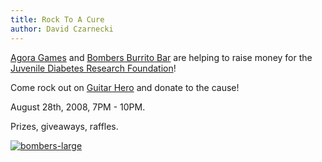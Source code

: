 ```yaml
---
title: Rock To A Cure
author: David Czarnecki
---
```

[Agora Games](http://www.agoragames.com) and [Bombers Burrito Bar](http://www.bombersburritobar.com) are helping to raise money for the [Juvenile Diabetes Research Foundation](http://www.jdrf.org/)!

 Come rock out on [Guitar Hero](http://community.guitarhero.com/) and donate to the cause!

 August 28th, 2008, 7PM - 10PM.

 Prizes, giveaways, raffles.

 [ ![](/uploads/2008/08/bombers-large.png "bombers-large") ](/uploads/2008/08/bombers-large.png)

